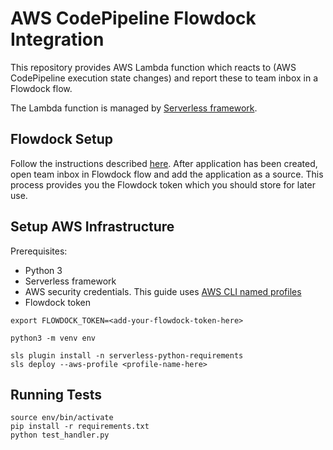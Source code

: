 
# AWS CodePipeline Flowdock Integration

This repository provides AWS Lambda function which reacts to (AWS CodePipeline execution
state changes) and report these to team inbox in a Flowdock flow. 

The Lambda function is managed by [Serverless framework](https://serverless.com/).    

## Flowdock Setup

Follow the instructions described [here](https://www.flowdock.com/api/integration-getting-started).
After application has been created, open team inbox in Flowdock flow and add the application as a source.
This process provides you the Flowdock token which you should store for later use.   

## Setup AWS Infrastructure

Prerequisites:
- Python 3
- Serverless framework
- AWS security credentials. This guide uses [AWS CLI named profiles](https://docs.aws.amazon.com/cli/latest/userguide/cli-multiple-profiles.html)  
- Flowdock token

```
export FLOWDOCK_TOKEN=<add-your-flowdock-token-here>

python3 -m venv env

sls plugin install -n serverless-python-requirements
sls deploy --aws-profile <profile-name-here>

```


## Running Tests

```
source env/bin/activate
pip install -r requirements.txt
python test_handler.py
```